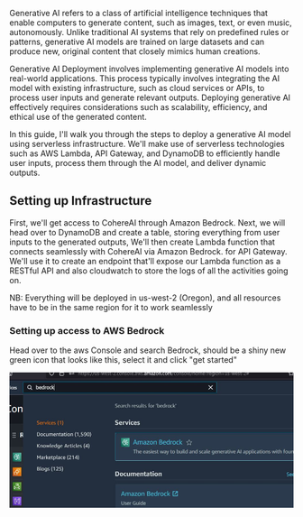 <!-- @format -->

Generative AI refers to a class of artificial intelligence techniques that enable computers to generate content, such as images, text, or even music, autonomously. Unlike traditional AI systems that rely on predefined rules or patterns, generative AI models are trained on large datasets and can produce new, original content that closely mimics human creations.

Generative AI Deployment involves implementing generative AI models into real-world applications. This process typically involves integrating the AI model with existing infrastructure, such as cloud services or APIs, to process user inputs and generate relevant outputs. Deploying generative AI effectively requires considerations such as scalability, efficiency, and ethical use of the generated content.

In this guide, I'll walk you through the steps to deploy a generative AI model using serverless infrastructure. We'll make use of serverless technologies such as AWS Lambda, API Gateway, and DynamoDB to efficiently handle user inputs, process them through the AI model, and deliver dynamic outputs.

## Setting up Infrastructure

First, we'll get access to CohereAI through Amazon Bedrock. Next, we will head over to DynamoDB and create a table, storing everything from user inputs to the generated outputs, We'll then create Lambda function that connects seamlessly with CohereAI via Amazon Bedrock. for API Gateway. We'll use it to create an endpoint that'll expose our Lambda function as a RESTful API and also cloudwatch to store the logs of all the activities going on.

NB: Everything will be deployed in us-west-2 (Oregon), and all resources have to be in the same region for it to work seamlessly

### Setting up access to AWS Bedrock

Head over to the aws Console and search Bedrock, should be a shiny new green icon that looks like this, select it and click "get started"

![alt](/images/awsbdrk1.JPG)
